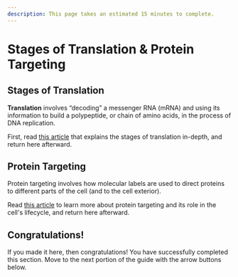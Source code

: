 ```yaml
---
description: This page takes an estimated 15 minutes to complete.
---
```


# Stages of Translation & Protein Targeting

## Stages of Translation

**Translation** involves “decoding” a messenger RNA (mRNA) and using its information to build a polypeptide, or chain of amino acids, in the process of DNA replication.&#x20;

First, read [this article](https://www.khanacademy.org/science/biology/gene-expression-central-dogma/translation-polypeptides/a/the-stages-of-translation) that explains the stages of translation in-depth, and return here afterward.&#x20;

## Protein Targeting

Protein targeting involves how molecular labels are used to direct proteins to different parts of the cell (and to the cell exterior).&#x20;

Read [this article](https://www.khanacademy.org/science/biology/gene-expression-central-dogma/translation-polypeptides/a/protein-targeting-and-traffic) to learn more about protein targeting and its role in the cell's lifecycle, and return here afterward.

## Congratulations!

If you made it here, then congratulations! You have successfully completed this section. Move to the next portion of the guide with the arrow buttons below.



